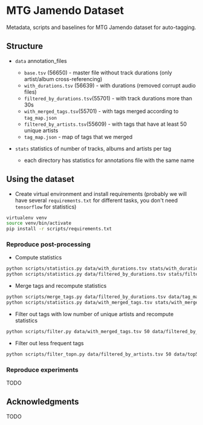 # MTG Jamendo Dataset
Metadata, scripts and baselines for MTG Jamendo dataset for auto-tagging.

## Structure

- `data` annotation_files
  - `base.tsv` (56650) - master file without track durations (only artist/album cross-referencing)
  - `with_durations.tsv` (56639) - with durations (removed corrupt audio files)
  - `filtered_by_durations.tsv`(55701) - with track durations more than 30s
  - `with_merged_tags.tsv`(55701) - with tags merged according to `tag_map.json`
  - `filtered_by_artists.tsv`(55609) - with tags that have at least 50 unique artists
  - `tag_map.json` - map of tags that we merged

- `stats` statistics of number of tracks, albums and artists per tag
  - each directory has statistics for annotations file with the same name

## Using the dataset

* Create virtual environment and install requirements (probably we will have several `requirements.txt` for different tasks, you don't need `tensorflow` for statistics)
```bash
virtualenv venv
source venv/bin/activate
pip install -r scripts/requirements.txt
```

### Reproduce post-processing

* Compute statistics
```bash
python scripts/statistics.py data/with_durations.tsv stats/with_durations
python scripts/statistics.py data/filtered_by_durations.tsv stats/filtered_by_durations
```

* Merge tags and recompute statistics
```bash
python scripts/merge_tags.py data/filtered_by_durations.tsv data/tag_map.json data/with_merged_tags.tsv
python scripts/statistics.py data/with_merged_tags.tsv stats/with_merged_tags
```

* Filter out tags with low number of unique artists and recompute statistics
```bash
python scripts/filter.py data/with_merged_tags.tsv 50 data/filtered_by_artists.tsv --stats-directory stats/filtered_by_artists
```

* Filter out less frequent tags
```bash
python scripts/filter_topn.py data/filtered_by_artists.tsv 50 data/top50_tags.tsv --stats-directory stats/top50_tags
```

### Reproduce experiments

TODO

## Acknowledgments

TODO
